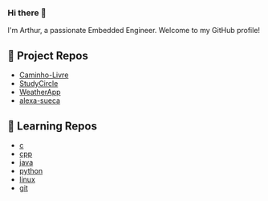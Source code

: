 ### Hi there 👋

<!--
**abliveira/abliveira** is a ✨ _special_ ✨ repository because its `README.md` (this file) appears on your GitHub profile.

Here are some ideas to get you started:  

- 🔭 I’m currently working on ...
- 🌱 I’m currently learning ...
- 👯 I’m looking to collaborate on ...
- 🤔 I’m looking for help with ...
- 💬 Ask me about ...
- 📫 How to reach me: ...
- 😄 Pronouns: ...
- ⚡ Fun fact: ...
-->

I'm Arthur, a passionate Embedded Engineer. Welcome to my GitHub profile!

## 🔧 Project Repos

- [Caminho-Livre](https://github.com/abliveira/Caminho-Livre)
- [StudyCircle](https://github.com/abliveira/StudyCircle)
- [WeatherApp](https://github.com/abliveira/WeatherApp)
- [alexa-sueca](https://github.com/abliveira/alexa-sueca)

## 🚀 Learning Repos

- [c](https://github.com/abliveira/c)
- [cpp](https://github.com/abliveira/cpp)
- [java](https://github.com/abliveira/java)
- [python](https://github.com/abliveira/python)
- [linux](https://github.com/abliveira/linux)
- [git](https://github.com/abliveira/git)
